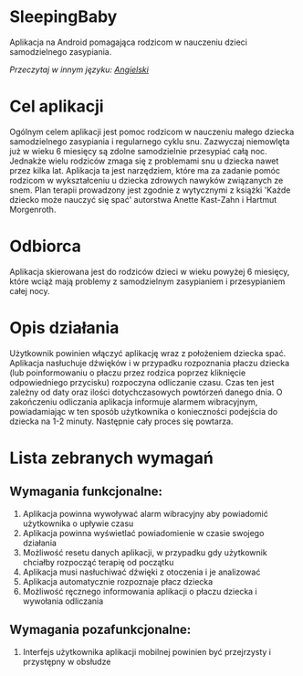 

# SleepingBaby
Aplikacja na Android pomagająca rodzicom w nauczeniu dzieci samodzielnego zasypiania.

*Przeczytaj w innym języku: [Angielski](README.md)*

# Cel aplikacji
Ogólnym celem aplikacji jest pomoc rodzicom w nauczeniu małego dziecka samodzielnego zasypiania i regularnego cyklu snu. Zazwyczaj niemowlęta już w wieku 6 miesięcy są zdolne samodzielnie przesypiać całą noc. Jednakże wielu rodziców zmaga się z problemami snu u dziecka nawet przez kilka lat. Aplikacja ta jest narzędziem, które ma za zadanie pomóc rodzicom w wykształceniu u dziecka zdrowych nawyków związanych ze snem. Plan terapii prowadzony jest zgodnie z wytycznymi z książki 'Każde dziecko może nauczyć się spać' autorstwa Anette Kast-Zahn i Hartmut Morgenroth.

# Odbiorca
Aplikacja skierowana jest do rodziców dzieci w wieku powyżej 6 miesięcy, które wciąż mają problemy z samodzielnym zasypianiem i przesypianiem całej nocy.

# Opis działania
Użytkownik powinien włączyć aplikację wraz z położeniem dziecka spać. Aplikacja nasłuchuje dźwięków i w przypadku rozpoznania płaczu dziecka (lub poinformowaniu o płaczu przez rodzica poprzez kliknięcie odpowiedniego przycisku) rozpoczyna odliczanie czasu. Czas ten jest zależny od daty oraz ilości dotychczasowych powtórzeń danego dnia. O zakończeniu odliczania aplikacja informuje alarmem wibracyjnym, powiadamiając w ten sposób użytkownika o konieczności podejścia do dziecka na 1-2 minuty. Następnie cały proces się powtarza.

# Lista zebranych wymagań
## Wymagania funkcjonalne:
1. Aplikacja powinna wywoływać alarm wibracyjny aby powiadomić użytkownika o upływie czasu
2. Aplikacja powinna wyświetlać powiadomienie w czasie swojego działania
3. Możliwość resetu danych aplikacji, w przypadku gdy użytkownik chciałby rozpocząć terapię od początku
4. Aplikacja musi nasłuchiwać dźwięki z otoczenia i je analizować
5. Aplikacja automatycznie rozpoznaje płacz dziecka
6. Możliwość ręcznego informowania aplikacji o płaczu dziecka i wywołania odliczania

## Wymagania pozafunkcjonalne:
1. Interfejs użytkownika aplikacji mobilnej powinien być przejrzysty i przystępny w obsłudze
